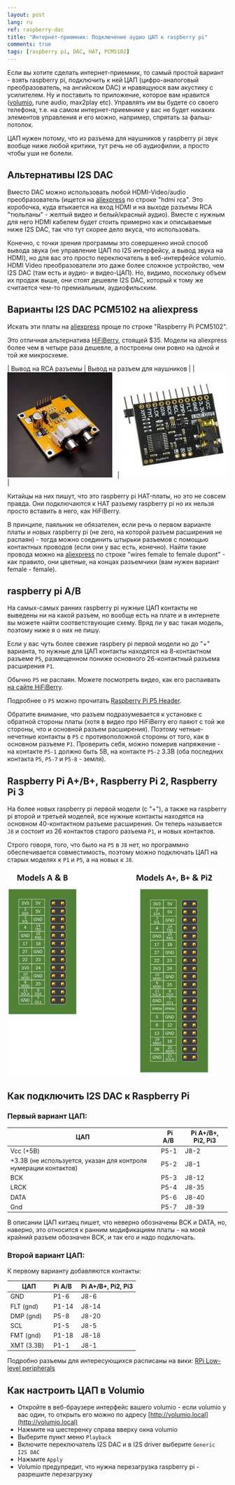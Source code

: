 ```yaml
---
layout: post
lang: ru
ref: raspberry-dac
title: "Интернет-приемник: Подключение аудио ЦАП к raspberry pi"
comments: true
tags: [raspberry pi, DAC, HAT, PCM5102]
---
```


Если вы хотите сделать интернет-приемник, то самый простой вариант - взять raspberry pi, подключить к ней
ЦАП (цифро-аналоговый преобразователь, на ангийском DAC) и нравящуюся вам акустику
с усилителем.
Ну и поставить то приложение, которое вам нравится ([volumio](https://volumio.org/),
rune audio, max2play etc).
Управлять им вы будете со своего телефона, т.е. на самом интернет-приемнике у вас не будет никаких
элементов управления и его можно, например, спрятать за фальш-потолок.

ЦАП нужен потому, что из разъема для наушников у raspberry pi звук вообще ниже любой критики,
тут речь не об аудиофилии, а просто чтобы уши не болели.

## Альтернативы I2S DAC
Вместо DAC можно использовать любой HDMI-Video/audio преобразователь (ищется на [aliexpress](https://www.aliexpress.com) по строке "hdmi rca". Это коробочка, куда втыкается
на вход HDMI и на выходе разъемы RCA "тюльпаны" - желтый видео и белый/красный аудио).
Вместе с нужным для него HDMI кабелем будет стоить примерно как и описываемые ниже I2S DAC,
так что тут скорее дело вкуса, что использовать.

Конечно, с точки зрения программы это совершенно иной способ вывода звука (не управление
ЦАП по I2S интерфейсу, а вывод звука на HDMI), но для вас это просто переключатель
в веб-интерфейсе volumio.
HDMI Video преобразователи это даже более сложное устройство, чем I2S DAC (там есть и аудио-
и видео-ЦАП). Но, видимо, поскольку объем их продаж выше, они стоят дешевле I2S DAC,
который к тому же считается чем-то премиальным, аудиофильским.

## Варианты I2S DAC PCM5102 на aliexpress
Искать эти платы на [aliexpress](https://www.aliexpress.com) проще по строке
"Raspberry Pi PCM5102".

Это отличная альтернатива [HiFiBerry](https://www.hifiberry.com/), стоящей $35.
Модели на aliexpress более чем в четыре
раза дешевле, а построены они ровно на одной и той же микросхеме.

| Вывод на RCA разъемы | Вывод на разъем для наушников |
| ![](/images/PCM5102-DAC-Decoder-I2S-Player.jpg) &nbsp;&nbsp;| ![](/images/Sound-Card-I2S-PCM5102.jpg) |


Китайцы на них пишут, что это raspberry pi HAT-платы, но это не совсем правда.
Они подключаются к HAT разъему raspberry pi но их нельзя просто вставить в него, как HiFiBerry.

В принципе, паяльник не обязателен, если речь о первом варианте платы и новых raspberry pi
(не zero, на которой разъем расширения не распаян) - тогда можно соединить штырьки разъемов
с помощью контактных проводов (если они у вас есть, конечно). Найти такие провода можно на
[aliexpress](https://www.aliexpress.com) по строке "wires female to female dupont" -
как правило, они цветные, на концах разъемчики (вам нужен вариант female - female).

## raspberry pi A/B
На самых-самых ранних raspberry pi нужные ЦАП контакты не выведены ни на какой разъем, но вообще
есть на плате и в интернете вы можете найти соответствующие схему. Вряд ли у вас такая модель,
поэтому ниже я о них не пишу.

Если у вас чуть более свежие raspbery pi первой модели но до "+" варианта, то нужные
для ЦАП контакты находятся на 8-контактном разъеме `P5`, размещенном пониже основного
26-контактный разъема расширения `P1`.

Обычно `P5` не распаян. Можете посмотреть видео, как его распаивать
[на сайте HiFiBerry](https://www.hifiberry.com/solder-the-p5-header-to-your-raspberry-pi-model-ab/).

Подробнее о `P5` можно прочитать
[Raspberry Pi P5 Header](http://www.raspberrypi-spy.co.uk/2012/09/raspberry-pi-p5-header/).

Обратите внимание, что разъем подразумевается к установке с обратной стороны платы (хотя в
видео про HiFiBerry его паяют с той же стороны, что и основной разъем расширения).
Поэтому четные-нечетные контакты в `P5` с противоположной стороны от того, как в основном
разъеме `P1`.
Проверить себя, можно померив напряжение - на контакте `P5-1` должно быть 5В, на контакте `P5-2`
3.3В (оба последних контакта `P5`, `P5-7` и `P5-8` - земля).

## Raspberry Pi A\+/B\+, Raspberry Pi 2, Raspberry Pi 3

На более новых raspberry pi первой модели (с "+"), а также на raspberry pi второй и
третьей моделей, все нужные контакты находятся на основном 40-контактном разъеме расширения.
Он теперь называется `J8` и состоит  из 26 контактов старого разъема `P1`, и новых контактов.

Строго говоря, того, что было на `P5` в `J8` нет, но программно обеспечивается совместимость,
поэтому можно подключать ЦАП на старых моделях к `P1` и `P5`, а на новых к `J8`.

![](/images/raspberry-pi-p5.png)

## Как подключить I2S DAC к Raspberry Pi

### Первый вариант ЦАП:

| **ЦАП** | **Pi A/B** &nbsp;| **Pi A\+/B\+, Pi2, Pi3** |
|-----|-----|-----|
| Vcc (+5В) | P5-1 | J8-2 |
| +3.3В (не используется, указан для контроля нумерации контактов) &nbsp; | P5-2 | J8-1 |
| BCK | P5-3 | J8-12 |
| LRCK | P5-4 | J8-35 |
| DATA | P5-6 | J8-40 |
| Gnd | P5-7 | J8-39 |


В описании ЦАП китаец пишет, что неверно обозначены BCK и DATA, но, наверно, это относится
к ранним модификациям платы - на моей крайний разъем обозначен BCK, и так его и надо подключать.

### Второй вариант ЦАП: 

К первому варианту добавляются контакты:

| **ЦАП** | **Pi A/B** &nbsp;| **Pi A\+/B\+, Pi2, Pi3** |
|-----|-----|-----|
| GND |	P1-6 | J8-6 |
| FLT (gnd) | P1-14 | J8-14 |
| DMP (gnd) | P5-8 | J8-20 |
| SCL	| P1-5 | J8-5 |
| FMT (gnd) | P1-18 | J8-18 |
| XMT (3.3В) &nbsp; | P1-1 | J8-1 |


Подробно разъемы для интересующихся расписаны на вики:
[RPi Low-level peripherals](http://elinux.org/RPi_Low-level_peripherals)

## Как настроить ЦАП в Volumio

* Откройте в веб-браузере интерфейс вашего volumio - если volumio у вас один, то открыть его можно по адресу [http://volumio.local](http://volumio.local)
* Нажмите на шестеренку справа вверху окна volumio
* Выберите пункт меню `Playback`
* Включите переключатель I2S DAC и в I2S driver выберите `Generic I2S DAC`
* Нажмите `Apply`
* Volumio предупредит, что нужна перезагрузка raspberry pi - разрешите перезагрузку
